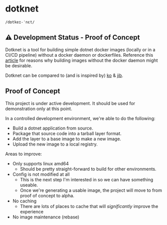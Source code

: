 # dotknet
`/dɒtkeɪ-ˈnɛt/`

## ⚠️ Development Status - Proof of Concept

Dotknet is a tool for building simple dotnet docker images (locally or in a CI/CD pipeline) without a docker daemon or dockerfiles. Reference this [article](https://github.com/ImJasonH/ImJasonH/tree/main/articles/moving-and-building-images) for reasons why building images without the docker daemon might be desirable.

Dotknet can be compared to (and is inspired by) [ko](https://github.com/google/ko) & [jib](https://github.com/GoogleContainerTools/jib).

## Proof of Concept
This project is under active development. It should be used for demonstration only at this point.

In a controlled development environment, we're able to do the following:
- Build a dotnet application from source.
- Package that source code into a tarball layer format.
- Add the layer to a base image to make a new image.
- Upload the new image to a local registry.

Areas to improve:
- Only supports linux amd64
  - Should be pretty straight-forward to build for other environments.
- Config is not modified at all
  - This is the next step I'm interested in so we can have something useable.
  - Once we're generating a usable image, the project will move to from proof of concept to alpha.
- No caching
  - There are lots of places to cache that will *significantly* improve the experience
- No image maintenance (rebase)
